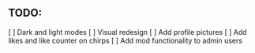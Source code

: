 ## TODO:

[ ] Dark and light modes
[ ] Visual redesign
[ ] Add profile pictures
[ ] Add likes and like counter on chirps
[ ] Add mod functionality to admin users